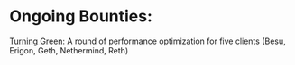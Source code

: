 # Ongoing Bounties:

[Turning Green](https://github.com/OpenFusionist/BountyBoard/issues/1): A round of performance optimization for five clients (Besu, Erigon, Geth, Nethermind, Reth)
